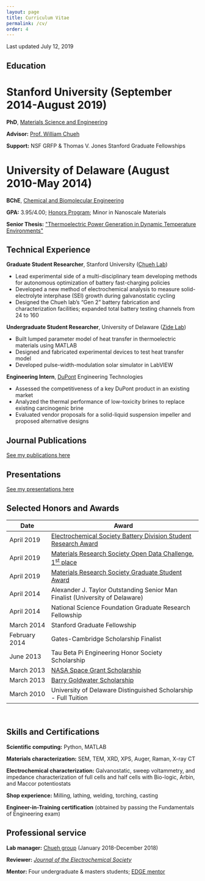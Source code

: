 ```yaml
---
layout: page
title: Curriculum Vitae
permalink: /cv/
order: 4
---
```

Last updated July 12, 2019

## Education

# Stanford University (September 2014-August 2019)

**PhD**, [Materials Science and Engineering](https://mse.stanford.edu/)

**Advisor:** [Prof. William Chueh](https://chuehlab.stanford.edu)

**Support:** NSF GRFP & Thomas V. Jones Stanford Graduate Fellowships

# University of Delaware (August 2010-May 2014)

**BChE**, [Chemical and Biomolecular Engineering](https://cbe.udel.edu)

**GPA:** 3.95/4.00; [Honors Program](https://honors.udel.edu/); Minor in Nanoscale Materials

**Senior Thesis:** ["Thermoelectric Power Generation in Dynamic Temperature Environments"](https://udspace.udel.edu/bitstream/handle/19716/13231/Attia%2c%20Peter.pdf?sequence=1&isAllowed=y)

## Technical Experience

**Graduate Student Researcher**, Stanford University ([Chueh Lab](https://chuehlab.stanford.edu))
* Lead experimental side of a multi-disciplinary team developing methods for autonomous optimization of battery fast-charging policies
* Developed a new method of electrochemical analysis to measure solid-electrolyte interphase (SEI) growth during galvanostatic cycling
* Designed the Chueh lab’s “Gen 2” battery fabrication and characterization facilities; expanded total battery testing channels from 24 to 160

**Undergraduate Student Researcher**, University of Delaware ([Zide Lab](https://www.zidelab.org/))
* Built lumped parameter model of heat transfer in thermoelectric materials using MATLAB
* Designed and fabricated experimental devices to test heat transfer model
* Developed pulse-width-modulation solar simulator in LabVIEW

**Engineering Intern**, [DuPont](https://www.dupont.com) Engineering Technologies
* Assessed the competitiveness of a key DuPont product in an existing market
* Analyzed the thermal performance of low-toxicity brines to replace existing carcinogenic brine
* Evaluated vendor proposals for a solid-liquid suspension impeller and proposed alternative designs

## Journal Publications

[See my publications here](/publications)

## Presentations

[See my presentations here](/presentations)

## Selected Honors and Awards

<table style="width:100%">
  <thead>
    <tr>
      <th>Date</th>
      <th>Award</th>
    </tr>
  </thead>
  <tbody>
    <tr>
      <td style="text-align:left">April 2019</td>
      <td style="text-align:left"><a href="https://www.electrochem.org/battery-student-research-award">
      Electrochemical Society Battery Division Student Research Award</a> </td>
    </tr>
    <tr>
      <td style="text-align:left">April 2019</td>
      <td style="text-align:left"><a href="https://www.mrs.org/open-data-challenge">Materials Research Society Open Data Challenge, 1<sup>st</sup> place </a></td>
    </tr>
    <tr>
      <td style="text-align:left">April 2019</td>
      <td style="text-align:left"><a href="https://www.mrs.org/gsa-past">Materials Research Society Graduate Student Award</a> </td>
    </tr>
  	<tr>
      <td style="text-align:left">April 2014</td>
      <td style="text-align:left">Alexander J. Taylor Outstanding Senior Man Finalist (University of Delaware) </td>
    </tr>
    <tr>
      <td style="text-align:left">April 2014</td>
      <td style="text-align:left">National Science Foundation Graduate Research Fellowship </td>
    </tr>
    <tr>
      <td style="text-align:left">March 2014</td>
      <td style="text-align:left">Stanford Graduate Fellowship </td>
    </tr>
    <tr>
      <td style="text-align:left">February 2014</td>
      <td style="text-align:left">Gates-Cambridge Scholarship Finalist </td>
    </tr>
    <tr>
      <td style="text-align:left">June 2013</td>
      <td style="text-align:left">Tau Beta Pi Engineering Honor Society Scholarship </td>
    </tr>
    <tr>
      <td style="text-align:left">March 2013</td>
      <td style="text-align:left"><a href="https://www.udel.edu/udaily/2013/apr/space-grant-042613.html">NASA Space Grant Scholarship </a> </td>
    </tr>
    <tr>
      <td style="text-align:left">March 2013</td>
      <td style="text-align:left"><a href="https://www.udel.edu/udaily/2013/apr/goldwater-scholars-041113.html">Barry Goldwater Scholarship </a> </td>
    </tr>
    <tr>
      <td style="text-align:left">March 2010</td>
      <td style="text-align:left">University of Delaware Distinguished Scholarship - Full Tuition </td>
    </tr>
  </tbody>
</table>

<br>

## Skills and Certifications

**Scientific computing:** Python, MATLAB

**Materials characterization:** SEM, TEM, XRD, XPS, Auger, Raman, X-ray CT

**Electrochemical characterization:** Galvanostatic, sweep voltammetry, and
impedance characterization of full cells and half cells
with Bio-logic, Arbin, and Maccor potentiostats

**Shop experience:** Milling, lathing, welding, torching, casting

**Engineer-in-Training certification** (obtained by passing the Fundamentals of Engineering exam)

## Professional service

**Lab manager:** [Chueh group](https://chuehlab.stanford.edu) (January 2018-December 2018)

**Reviewer:** [*Journal of the Electrochemical Society*](http://jes.ecsdl.org)

**Mentor:** Four undergraduate & masters students; [EDGE mentor](https://vpge.stanford.edu/fellowships-funding/enhancing-diversity-graduate)
